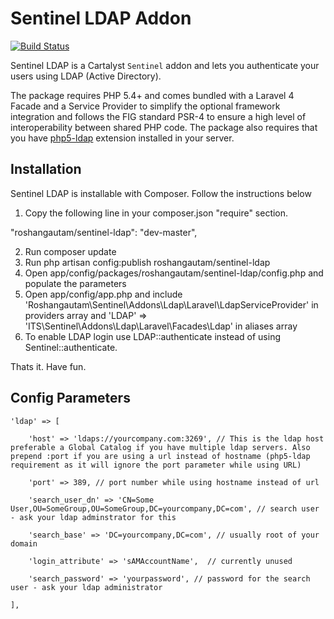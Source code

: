 # Sentinel LDAP Addon

[![Build Status](https://travis-ci.org/roshangautam/sentinel-ldap.svg?branch=master)](https://travis-ci.org/roshangautam/sentinel-ldap)

Sentinel LDAP is a Cartalyst `Sentinel` addon and lets you authenticate your users using LDAP (Active Directory).

The package requires PHP 5.4+ and comes bundled with a Laravel 4 Facade and a Service Provider to simplify the optional framework integration and follows the FIG standard PSR-4 to ensure a high level of interoperability between shared PHP code. The package also requires that you have [php5-ldap](http://php.net/manual/en/book.ldap.php) extension installed in your server.

## Installation

Sentinel LDAP is installable with Composer. Follow the instructions below

1. Copy the following line in your composer.json "require" section.

"roshangautam/sentinel-ldap": "dev-master",

2. Run composer update
3. Run php artisan config:publish roshangautam/sentinel-ldap
4. Open app/config/packages/roshangautam/sentinel-ldap/config.php and populate the parameters
5. Open app/config/app.php and include 
	'Roshangautam\Sentinel\Addons\Ldap\Laravel\LdapServiceProvider'
   in providers array and 
	'LDAP'          	=> 'ITS\Sentinel\Addons\Ldap\Laravel\Facades\Ldap' 
   in aliases array
6. To enable LDAP login use LDAP::authenticate instead of using Sentinel::authenticate. 

Thats it. Have fun.

## Config Parameters

	'ldap' => [

		'host' => 'ldaps://yourcompany.com:3269', // This is the ldap host  preferable a Global Catalog if you have multiple ldap servers. Also prepend :port if you are using a url instead of hostname (php5-ldap requirement as it will ignore the port parameter while using URL)

		'port' => 389, // port number while using hostname instead of url

		'search_user_dn' => 'CN=Some User,OU=SomeGroup,OU=SomeGroup,DC=yourcompany,DC=com', // search user - ask your ldap adminstrator for this 

		'search_base' => 'DC=yourcompany,DC=com', // usually root of your domain

		'login_attribute' => 'sAMAccountName',  // currently unused

		'search_password' => 'yourpassword', // password for the search user - ask your ldap administrator

	],

